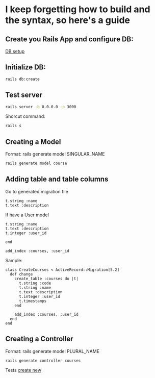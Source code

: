 # I keep forgetting how to build and the syntax, so here's a guide

## Create you Rails App and configure DB:

[DB setup](db-setup.md)

## Initialize DB:

```bash
rails db:create
```

## Test server

```bash
rails server -b 0.0.0.0 -p 3000
```

Shorcut command:

```bash
rails s
```

## Creating a Model

Format: rails generate model SINGULAR_NAME

```bash
rails generate model course
```

## Adding table and table columns

Go to generated migration file

```
t.string :name
t.text :description
```
If have a User model

```
t.string :name
t.text :description
t.integer :user_id

end 

add_index :courses, :user_id
```

Sample: 
```
class CreateCourses < ActiveRecord::Migration[5.2]
  def change
    create_table :courses do |t|
      t.string :code
      t.string :name
      t.text :description
      t.integer :user_id
      t.timestamps
    end

    add_index :courses, :user_id
  end
end
```

## Creating a Controller

Format: rails generate model PLURAL_NAME

```bash
rails generate controller courses
```

Tests
[create new](tests/new.md)
